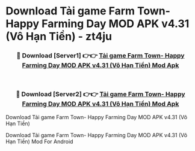 # Download Tải game Farm Town- Happy Farming Day MOD APK v4.31 (Vô Hạn Tiền) - zt4ju


<div align="center">
<h3>🔴 Download [Server1] 👉👉 <a href="https://apk-comot.site?title=Tải_game_Farm_Town-_Happy_Farming_Day_MOD_APK_v4.31_(Vô_Hạn_Tiền)">Tải game Farm Town- Happy Farming Day MOD APK v4.31 (Vô Hạn Tiền) Mod Apk</a></h3><br>
<h3>🔴 Download [Server2] 👉👉 <a href="https://apk-comot.site?title=Tải_game_Farm_Town-_Happy_Farming_Day_MOD_APK_v4.31_(Vô_Hạn_Tiền)">Tải game Farm Town- Happy Farming Day MOD APK v4.31 (Vô Hạn Tiền) Mod Apk</a></h3>
</div>



Download Tải game Farm Town- Happy Farming Day MOD APK v4.31 (Vô Hạn Tiền) 

Download Tải game Farm Town- Happy Farming Day MOD APK v4.31 (Vô Hạn Tiền) Mod For Android